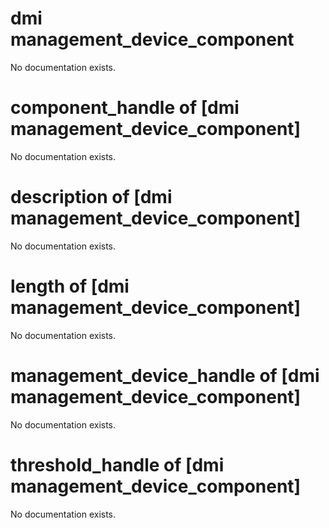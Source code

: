 # dmi management_device_component

No documentation exists.

# component_handle of [dmi management_device_component]

No documentation exists.

# description of [dmi management_device_component]

No documentation exists.

# length of [dmi management_device_component]

No documentation exists.

# management_device_handle of [dmi management_device_component]

No documentation exists.

# threshold_handle of [dmi management_device_component]

No documentation exists.
